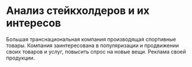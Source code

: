 # Анализ стейкхолдеров и их интересов

Большая транснациональная компания производящая спортивные товары. Компания заинтересована в популяризации и продвижении своих товаров и услуг, повысить спрос на новые вещи. Реклама своей продукции.